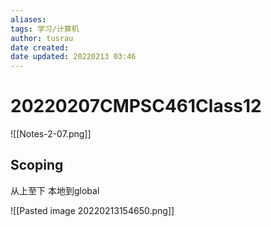 ```yaml
---
aliases: 
tags: 学习/计算机
author: tusrau
date created: 
date updated: 20220213 03:46
---
```


# 20220207CMPSC461Class12

![[Notes-2-07.png]]

## Scoping

从上至下
本地到global

![[Pasted image 20220213154650.png]]
